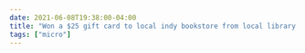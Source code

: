 ```yaml
---
date: 2021-06-08T19:38:00-04:00
title: "Won a $25 gift card to local indy bookstore from local library. Went to bookstore and wound up spending an ADDITIONAL $50, so it looks like everybody won this round."
tags: ["micro"]
---
```

